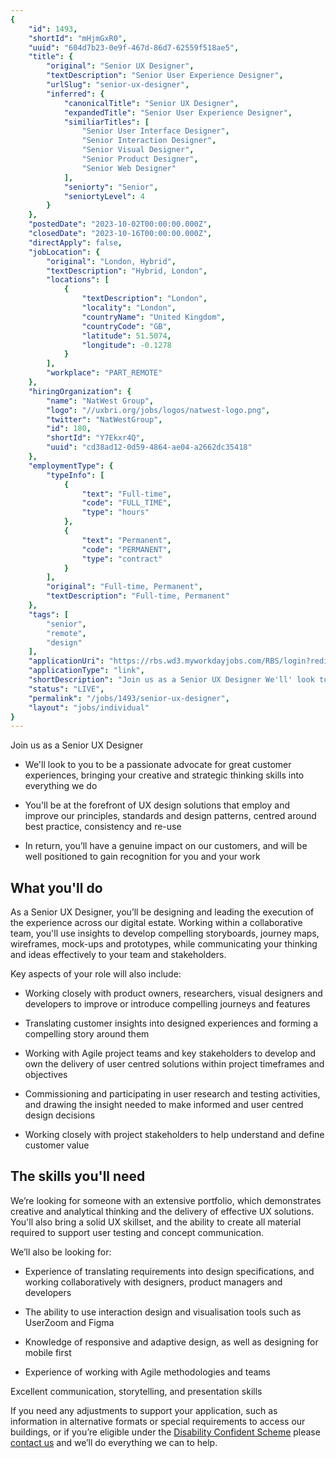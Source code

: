 ```yaml
---
{
	"id": 1493,
	"shortId": "mHjmGxR0",
	"uuid": "604d7b23-0e9f-467d-86d7-62559f518ae5",
	"title": {
		"original": "Senior UX Designer",
		"textDescription": "Senior User Experience Designer",
		"urlSlug": "senior-ux-designer",
		"inferred": {
			"canonicalTitle": "Senior UX Designer",
			"expandedTitle": "Senior User Experience Designer",
			"similiarTitles": [
				"Senior User Interface Designer",
				"Senior Interaction Designer",
				"Senior Visual Designer",
				"Senior Product Designer",
				"Senior Web Designer"
			],
			"seniorty": "Senior",
			"seniortyLevel": 4
		}
	},
	"postedDate": "2023-10-02T00:00:00.000Z",
	"closedDate": "2023-10-16T00:00:00.000Z",
	"directApply": false,
	"jobLocation": {
		"original": "London, Hybrid",
		"textDescription": "Hybrid, London",
		"locations": [
			{
				"textDescription": "London",
				"locality": "London",
				"countryName": "United Kingdom",
				"countryCode": "GB",
				"latitude": 51.5074,
				"longitude": -0.1278
			}
		],
		"workplace": "PART_REMOTE"
	},
	"hiringOrganization": {
		"name": "NatWest Group",
		"logo": "//uxbri.org/jobs/logos/natwest-logo.png",
		"twitter": "NatWestGroup",
		"id": 180,
		"shortId": "Y7Ekxr4Q",
		"uuid": "cd38ad12-0d59-4864-ae04-a2662dc35418"
	},
	"employmentType": {
		"typeInfo": [
			{
				"text": "Full-time",
				"code": "FULL_TIME",
				"type": "hours"
			},
			{
				"text": "Permanent",
				"code": "PERMANENT",
				"type": "contract"
			}
		],
		"original": "Full-time, Permanent",
		"textDescription": "Full-time, Permanent"
	},
	"tags": [
		"senior",
		"remote",
		"design"
	],
	"applicationUri": "https://rbs.wd3.myworkdayjobs.com/RBS/login?redirect=%2FRBS%2Fjob%2FEdinburgh%2FUX-Designer_R-00212493-1%2Fapply%3Ftid%3Dx_59105f81-cae8-4dd6-90c6-4f4fb34b068b%26source%3D326%26_gl%3D1*g3vly7*_ga*MTE2NzkxMjQyNy4xNjk0Njg2NjY4*_ga_CXP69N77PR*MTY5NjM5ODczNy41LjEuMTY5NjM5ODgwMi4wLjAuMA..",
	"applicationType": "link",
	"shortDescription": "Join us as a Senior UX Designer We'll' look to you to be a passionate advocate for great customer experiences, bringing your creative and strategic thinking skills into everything we do You'll' be at",
	"status": "LIVE",
	"permalink": "/jobs/1493/senior-ux-designer",
	"layout": "jobs/individual"
}
---
```

<p>Join us as a Senior UX Designer</p><ul><li><p>We'll look to you to be a passionate advocate for great customer experiences, bringing your creative and strategic thinking skills into everything we do</p></li><li><p>You'll be at the forefront of UX design solutions that employ and improve our principles, standards and design patterns, centred around best practice, consistency and re-use</p></li><li><p>In return, you’ll have a genuine impact on our customers, and will be well positioned to gain recognition for you and your work</p></li></ul><h2>What you'll do</h2><p>As a Senior UX Designer, you’ll be designing and leading the execution of the experience across our digital estate. Working within a collaborative team, you'll use insights to develop compelling storyboards, journey maps, wireframes, mock-ups and prototypes, while communicating your thinking and ideas effectively to your team and stakeholders.</p><p>Key aspects of your role will also include:</p><ul><li><p>Working closely with product owners, researchers, visual designers and developers to improve or introduce compelling journeys and features</p></li><li><p>Translating customer insights into designed experiences and forming a compelling story around them</p></li><li><p>Working with Agile project teams and key stakeholders to develop and own the delivery of user centred solutions within project timeframes and objectives</p></li><li><p>Commissioning and participating in user research and testing activities, and drawing the insight needed to make informed and user centred design decisions</p></li><li><p>Working closely with project stakeholders to help understand and define customer value</p></li></ul><h2>The skills you'll need</h2><p>We’re looking for someone with an extensive portfolio, which demonstrates creative and analytical thinking and the delivery of effective UX solutions. You'll also bring a solid UX skillset, and the ability to create all material required to support user testing and concept communication.</p><p>We’ll also be looking for:</p><ul><li><p>Experience of translating requirements into design specifications, and working collaboratively with designers, product managers and developers</p></li><li><p>The ability to use interaction design and visualisation tools such as UserZoom and Figma</p></li><li><p>Knowledge of responsive and adaptive design, as well as designing for mobile first</p></li><li><p>Experience of working with Agile methodologies and teams</p></li></ul><p>Excellent communication, storytelling, and presentation skills</p><p>If you need any adjustments to support your application, such as information in alternative formats or special requirements to access our buildings, or if you’re eligible under the <a target="_blank" rel="noopener noreferrer nofollow" href="https://jobs.natwestgroup.com/pages/inclusive-hiring">Disability Confident Scheme</a> please <a target="_blank" rel="noopener noreferrer nofollow" href="mailto:RBSResourcingmailbox@rbs.com">contact us</a> and we’ll do everything we can to help.</p>
